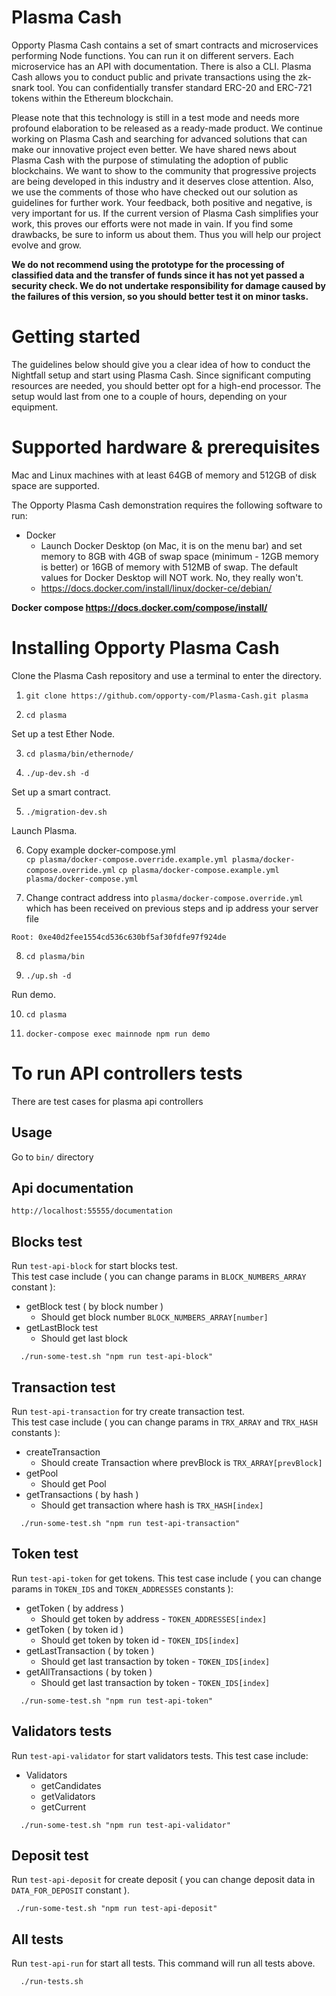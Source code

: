 # Plasma Cash

Opporty Plasma Cash contains a set of smart contracts and microservices performing Node functions. You can run it on different servers. Each microservice has an API with documentation. There is also a CLI. Plasma Cash allows you to conduct public and private transactions using the zk-snark tool. You can confidentially transfer standard ERC-20 and ERC-721 tokens within the Ethereum blockchain.

Please note that this technology is still in a test mode and needs more profound elaboration to be released as a ready-made product. We continue working on Plasma Cash and searching for advanced solutions that can make our innovative project even better.
We have shared news about Plasma Cash with the purpose of stimulating the adoption of public blockchains. We want to show to the community that progressive projects are being developed in this industry and it deserves close attention. 
Also, we use the comments of those who have checked out our solution as guidelines for further work. Your feedback, both positive and negative, is very important for us. If the current version of Plasma Cash simplifies your work, this proves our efforts were not made in vain. If you find some drawbacks, be sure to inform us about them. Thus you will help our project evolve and grow. 

**We do not recommend using the prototype for the processing of classified data and the transfer of funds since it has not yet passed a security check. We do not undertake responsibility for damage caused by the failures of this version, so you should better test it on minor tasks.**

# Getting started

The guidelines below should give you a clear idea of how to conduct the Nightfall setup and start using Plasma Cash. Since significant computing resources are needed, you should better opt for a high-end processor. The setup would last from one to a couple of hours, depending on your equipment. 

# Supported hardware & prerequisites

Mac and Linux machines with at least 64GB of memory and 512GB of disk space are supported.

The Opporty Plasma Cash demonstration requires the following software to run:
- Docker
  - Launch Docker Desktop (on Mac, it is on the menu bar) and set memory to 8GB with 4GB of swap space (minimum - 12GB memory is better) or 16GB of memory with 512MB of swap. The default values for Docker Desktop will NOT work. No, they really won't.
  - https://docs.docker.com/install/linux/docker-ce/debian/

**Docker compose https://docs.docker.com/compose/install/**
 
# Installing Opporty Plasma Cash

Clone the Plasma Cash repository and use a terminal to enter the directory.
1. `git clone https://github.com/opporty-com/Plasma-Cash.git plasma`

2. `cd plasma`


Set up a test Ether Node. 

3. `cd plasma/bin/ethernode/`

4. `./up-dev.sh -d`

Set up a smart contract. 

5. `./migration-dev.sh`

Launch Plasma.

6. Copy example docker-compose.yml  
`cp plasma/docker-compose.override.example.yml plasma/docker-compose.override.yml`
`cp plasma/docker-compose.example.yml plasma/docker-compose.yml`

7. Change contract address into `plasma/docker-compose.override.yml` which has been received on previous steps and ip address your server file
```
Root: 0xe40d2fee1554cd536c630bf5af30fdfe97f924de
```


8. `cd plasma/bin`

9. `./up.sh -d`

Run demo. 

10. `cd plasma`

11. `docker-compose exec mainnode npm run demo`  

# To run API controllers tests

There are test cases for plasma api controllers


## Usage 

Go to  `bin/` directory

## Api documentation
`http://localhost:55555/documentation`

## Blocks test 
Run `test-api-block` for start blocks test.  
This test case include ( you can change params in `BLOCK_NUMBERS_ARRAY` constant ):
 - getBlock test ( by block number ) 
   - Should get block number `BLOCK_NUMBERS_ARRAY[number]`
 - getLastBlock test 
   - Should get last block
```
  ./run-some-test.sh "npm run test-api-block"
```

## Transaction test 
Run `test-api-transaction` for try create transaction test.  
This test case include ( you can change params in `TRX_ARRAY` and `TRX_HASH` constants ):
 - createTransaction
   - Should create Transaction where prevBlock is `TRX_ARRAY[prevBlock]`
 - getPool
   - Should get Pool
 - getTransactions ( by hash )
   - Should get transaction where hash is `TRX_HASH[index]`
   
```
  ./run-some-test.sh "npm run test-api-transaction"
```

## Token test 
Run `test-api-token` for get tokens.
This test case include ( you can change params in `TOKEN_IDS` and `TOKEN_ADDRESSES` constants ):
 - getToken ( by address )
   - Should get token by address -  `TOKEN_ADDRESSES[index]`
 - getToken ( by token id )
   - Should get token by token id -  `TOKEN_IDS[index]`
 - getLastTransaction ( by token )
    - Should get last transaction by token -  `TOKEN_IDS[index]`
 - getAllTransactions ( by token )
    - Should get last transaction by token -  `TOKEN_IDS[index]`     
```
  ./run-some-test.sh "npm run test-api-token"
```

## Validators tests
Run `test-api-validator` for start validators tests.
This test case include:
 - Validators
   - getCandidates
   - getValidators
   - getCurrent
```
  ./run-some-test.sh "npm run test-api-validator"
```

## Deposit test 
Run `test-api-deposit` for create deposit ( you can change deposit data in `DATA_FOR_DEPOSIT` constant ).  
```
 ./run-some-test.sh "npm run test-api-deposit"
```

## All tests
Run `test-api-run` for start all tests.
This command will run all tests above.  
```
  ./run-tests.sh 
```

